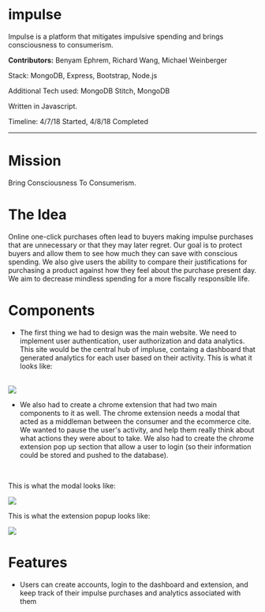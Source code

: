 # impulse
Impulse is a platform that mitigates impulsive spending and brings consciousness to consumerism.

**Contributors:** Benyam Ephrem, Richard Wang, Michael Weinberger

Stack: MongoDB, Express, Bootstrap, Node.js

Additional Tech used: MongoDB Stitch, MongoDB

Written in Javascript.

Timeline: 4/7/18 Started, 4/8/18 Completed

___

# Mission

Bring Consciousness To Consumerism.

# The Idea

Online one-click purchases often lead to buyers making impulse purchases that are
unnecessary or that they may later regret. Our goal is to protect buyers and allow them to see how
much they can save with conscious spending. We also give users the ability to compare their justifications
for purchasing a product against how they feel about the purchase present day. We aim to decrease mindless
spending for a more fiscally responsible life. 

# Components

- The first thing we had to design was the main website. We need to implement user authentication, user authorization and data analytics. This site would be the central hub of impluse, containg a dashboard that generated analytics for each user based on their activity. This is what it looks like:

<br> 

<img src="https://preview.ibb.co/kEwkHH/Screen_Shot_2018_04_08_at_1_43_23_AM.png">

<br>

- We also had to create a chrome extension that had two main components to it as well. The chrome extension needs a modal that acted as a middleman between the consumer and the ecommerce cite. We wanted to pause the user's activity, and help them really think about what actions they were about to take. We also had to create the chrome extension pop up section that allow a user to login (so their information could be stored and pushed to the database). 

<br>

This is what the modal looks like:

<img src="https://preview.ibb.co/fZrfjx/Screen_Shot_2018_04_08_at_1_45_05_AM.png">

<br>

This is what the extension popup looks like:

<img src="https://preview.ibb.co/cCvO4x/Screen_Shot_2018_04_08_at_1_47_19_AM.png">

<br>

# Features
- Users can create accounts, login to the dashboard and extension, and keep track of their impulse purchases and analytics associated with them
